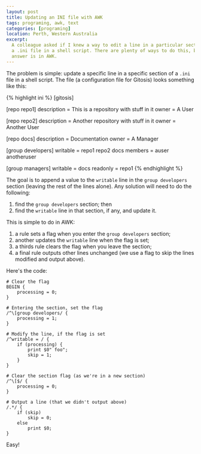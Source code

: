 ```yaml
---
layout: post
title: Updating an INI file with AWK
tags: programing, awk, text
categories: [programing]
location: Perth, Western Australia
excerpt: 
  A colleague asked if I knew a way to edit a line in a particular section of 
  a .ini file in a shell script. There are plenty of ways to do this, but my
  answer is in AWK.
---
```


The problem is simple: update a specific line in a specific section of a
`.ini` file in a shell script. The file (a configuration file for Gitosis)
looks something like this:

{% highlight ini %}
[gitosis]


[repo repo1]
description = This is a repository with stuff in it
owner = A User

[repo repo2]
description = Another repository with stuff in it
owner = Another User

[repo docs]
description = Documentation
owner = A Manager

[group developers]
writable = repo1 repo2 docs
members = auser anotheruser

[group managers]
writable = docs
readonly = repo1
{% endhighlight %}

The goal is to append a value to the `writable` line in the `group developers`
section (leaving the rest of the lines alone). Any solution will need to do
the following:

1. find the `group developers` section; then
2. find the `writable` line in that section, if any, and update it.

This is simple to do in AWK:

1. a rule sets a flag when you enter the `group developers` section;
2. another updates the `writable` line when the flag is set;
3. a thirds rule clears the flag when you leave the section;
4. a final rule outputs other lines unchanged (we use a flag to skip the lines
   modified and output above).

Here's the code:

	# Clear the flag
	BEGIN {
	    processing = 0;
	}

	# Entering the section, set the flag
	/^\[group developers/ {
	    processing = 1;
	}

	# Modify the line, if the flag is set
	/^writable = / {
	    if (processing) {
	        print $0" foo";
	        skip = 1;
	    }
	}

	# Clear the section flag (as we're in a new section)
	/^\[$/ {
	    processing = 0;
	}

	# Output a line (that we didn't output above)
	/.*/ {
	    if (skip)
	        skip = 0;
	    else
	        print $0;
	}

Easy!
